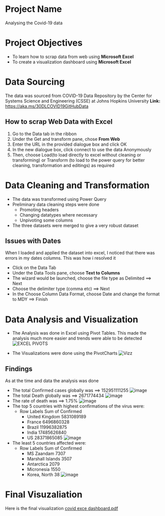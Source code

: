 # Project Name
Analysing the Covid-19 data

# Project Objectives
- To learn how to scrap data from web using **Microsoft Excel**
- To create a visualization dashboard using **Microsoft Excel**

# Data Sourcing
The data was sourced from COVID-19 Data Repository by the Center for Systems Science and Engineering (CSSE) at Johns Hopkins University
**Link:** https://aka.ms/30DLCOVID19GitHubData

## How to scrap Web Data with Excel
1. Go to the Data tab in the ribbon
2. Under the Get and transform pane, chose **From Web**
3. Enter the URL in the provided dialogue box and click OK
4. In the new dialogue box, click connect to use the data Anonymously
5. Then, choose Load(to load directly to excel without cleaning or transforming) or Transform (to load to the power query for better cleaning, transformation and editings) as required

# Data Cleaning and Transformation
- The data was transformed using Power Query
- Preliminary data cleaning steps were done
  - Promoting headers
  - Changing datatypes where necessary
  - Unpivoting some columns 
- The three datasets were merged to give a very robust dataset

## Issues with Dates
When I loaded and applied the dataset into excel, I noticed that there was errors in my dates columns. This was how i resolved it
- Click on the Data Tab 
- Under the Data Tools pane, choose **Text to Columns**
- The wizard would be launched, choose the file type as Delimited ==> Next
- Choose the delimiter type (comma etc) ==> Next
- In the Choose Column Data Format, choose Date and change the format to MDY ==> Finish

# Data Analysis and Visualization
- The Analysis was done in Excel using Pivot Tables. This made the analysis much more easier and trends were able to be detected 
![EXCEL PIVOTS](https://user-images.githubusercontent.com/57878434/175761881-b2b2aa65-f8ac-45d3-8c57-0b3a38267fa7.jpg)

- The Visualizations were done using the PivotCharts 
![Vizz](https://user-images.githubusercontent.com/57878434/175762086-a12d7b2c-f349-4247-8fd9-1447d611e118.jpg)

## Findings
As at the time and data the analysis was done
- The total Confirmed cases globally was ==> 152951111255
![image](https://user-images.githubusercontent.com/57878434/175761573-656f41d5-f25c-4016-b331-eb5e224355b7.png)
- The total Death globally was ==> 2671774434
![image](https://user-images.githubusercontent.com/57878434/175761611-80d9842a-6de0-472a-a3b7-7e7b9396a10d.png)
- The rate of death was ==> 1.75%
![image](https://user-images.githubusercontent.com/57878434/175761625-60b21bcf-31df-4d66-95c1-b4efdf9cddae.png)
- The top 5 countries with highest confirmations of the virus were:
  - Row Labels	Sum of Confirmed
     - United Kingdom	5831089189
     - France	6496860328
     - Brazil	11996382875
     - India	17485626840
     - US	28371865085
![image](https://user-images.githubusercontent.com/57878434/175761674-f5bd0321-e5cf-4491-a8e4-65978e294daf.png)
- The least 5 countries affected were:
  - Row Labels	Sum of Confirmed
      - MS Zaandam	7307
      - Marshall Islands	3507
      - Antarctica	2079
      - Micronesia	1550
      - Korea, North	38
![image](https://user-images.githubusercontent.com/57878434/175761771-1b683058-202c-472f-9f49-669770e0fc0a.png)

# Final Visuzaliation
Here is the final visualization 
[covid exce dashboard.pdf](https://github.com/OreBank/Microsoft-30Days-of-Learning/files/8986630/covid.exce.dashboard.pdf)



